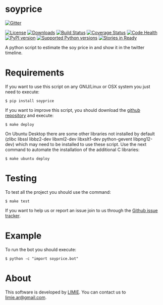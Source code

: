 soyprice
========

[![Gitter](https://badges.gitter.im/Join%20Chat.svg)](https://gitter.im/limiear/soyprice?utm_source=badge&utm_medium=badge&utm_campaign=pr-badge&utm_content=badge)

[![License](https://pypip.in/license/soyprice/badge.svg)](https://pypi.python.org/pypi/soyprice/) [![Downloads](https://pypip.in/download/soyprice/badge.svg)](https://pypi.python.org/pypi/soyprice/) [![Build Status](https://travis-ci.org/limiear/soyprice.svg?branch=master)](https://travis-ci.org/limiear/soyprice) [![Coverage Status](https://coveralls.io/repos/limiear/soyprice/badge.png)](https://coveralls.io/r/limiear/soyprice) [![Code Health](https://landscape.io/github/limiear/soyprice/master/landscape.png)](https://landscape.io/github/limiear/soyprice/master) [![PyPI version](https://badge.fury.io/py/soyprice.svg)](http://badge.fury.io/py/soyprice)
[![Supported Python versions](https://pypip.in/py_versions/soyprice/badge.svg)](https://pypi.python.org/pypi/soyprice/) [![Stories in Ready](https://badge.waffle.io/limiear/soyprice.png?label=ready&title=Ready)](https://waffle.io/limiear/soyprice)

A python script to estimate the soy price in and show it in the twitter timeline.


Requirements
============

If you want to use this script on any GNU/Linux or OSX system you just need to execute:

    $ pip install soyprice

If you want to improve this script, you should download the [github repository](https://github.com/limiear/soyprice) and execute:

    $ make deploy

On Ubuntu Desktop there are some other libraries not installed by default (zlibc libssl libbz2-dev libxml2-dev libxslt1-dev python-gevent libpng12-dev) which may need to be installed to use these script. Use the next command to automate the installation of the additional C libraries:

    $ make ubuntu deploy


Testing
=======

To test all the project you should use the command:

    $ make test

If you want to help us or report an issue join to us through the [Github issue tracker](https://github.com/limiear/soyprice/issues).


Example
=======

To run the bot you should execute:

    $ python -c "import soyprice.bot"


About
=====

This software is developed by [LIMIE](http://www.limie.com.ar). You can contact us to [limie.ar@gmail.com](mailto:limie.ar@gmail.com).

